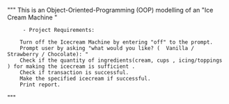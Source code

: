 """ 
        This is an Object-Oriented-Programming (OOP) modelling of an  "Ice Cream Machine " 

         - Project Requirements:  

        Turn off the Icecream Machine by entering "off" to the prompt.
        Prompt user by asking "what would you like? (  Vanilla / Strawberry / Chocolate): "
        Check if the quantity of ingredients(cream, cups , icing/toppings ) for making the icecream is sufficient .
        Check if transaction is successful.
        Make the specified icecream if successful.
        Print report.
"""
